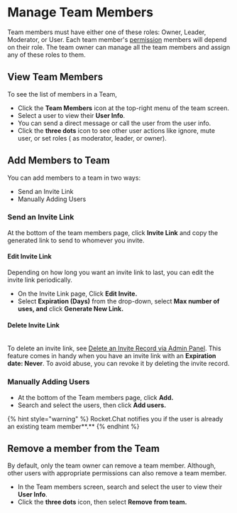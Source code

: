 # Manage Team Members

Team members must have either one of these roles: Owner, Leader, Moderator, or User. Each team member's [permission](../../../workspace-administration/permissions.md) members will depend on their role. The team owner can manage all the team members and assign any of these roles to them.

## View Team Members

To see the list of members in a Team,

* Click the **Team Members** icon at the top-right menu of the team screen.
* Select a user to view their **User Info**.
* You can send a direct message or call the user from the user info.
* Click the **three dots** icon to see other user actions like ignore, mute user, or set roles ( as moderator, leader, or owner).

## Add Members to Team

You can add members to a team in two ways:

* Send an Invite Link
* Manually Adding Users

### Send an Invite Link

At the bottom of the team members page, click **Invite Link** and copy the generated link to send to whomever you invite.

#### Edit Invite Link

Depending on how long you want an invite link to last, you can edit the invite link periodically.

* On the Invite Link page, Click **Edit Invite.**
* Select **Expiration (Days)** from the drop-down, select **Max number of uses, and** click **Generate New Link.**

#### Delete Invite Link

\
To delete an invite link, see [Delete an Invite Record via Admin Panel](https://docs.rocket.chat/guides/administration/admin-panel/invites#delete-a-record). This feature comes in handy when you have an invite link with an **Expiration date: Never**. To avoid abuse, you can revoke it by deleting the invite record.

### Manually Adding Users

* At the bottom of the Team members page, click **Add.**
* Search and select the users, then click **Add users.**

{% hint style="warning" %}
Rocket.Chat notifies you if the user is already an existing team member\*\*.\*\*
{% endhint %}

## Remove a member from the Team

By default, only the team owner can remove a team member. Although, other users with appropriate permissions can also remove a team member.

* In the Team members screen, search and select the user to view their **User Info**.
* Click the **three dots** icon, then select **Remove from team.**
